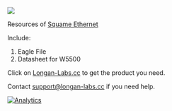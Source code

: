 ![](https://www.longan-labs.cc/media/wysiwyg/Categories/Categories-31.png)

Resources of [Squame Ethernet](https://www.longan-labs.cc/catalogsearch/result/?q=squama)

Include:

1. Eagle File
1. Datasheet for W5500

Click on [Longan-Labs.cc](https://www.longan-labs.cc/) to get the product you need.

Contact [support@longan-labs.cc](support@longan-labs.cc) if you need help.

[![Analytics](https://ga-beacon.appspot.com/UA-101965714-1/Squame_Ethernet_Hardware)](https://github.com/igrigorik/ga-beacon)
